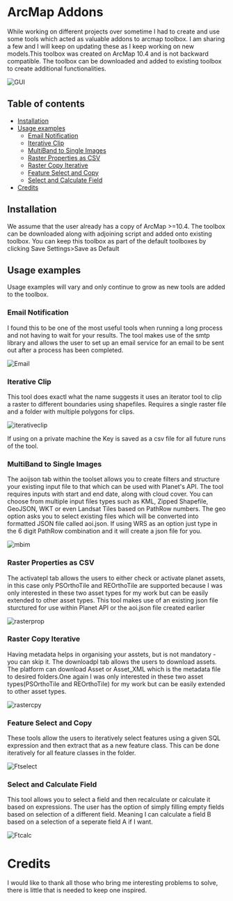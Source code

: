 # ArcMap Addons
While working on different projects over sometime I had to create and use some tools which acted as valuable addons to arcmap toolbox. I am sharing a few and I will keep on updating these as I keep working on new models.This toolbox was created on ArcMap 10.4 and is not backward compatible. The toolbox can be downloaded and added to existing toolbox to create additional functionalities.

![GUI](http://i.imgur.com/F4kSftD.gif)
## Table of contents
* [Installation](#installation)
* [Usage examples](#usage-examples)
	* [Email Notification](#email-notification)
    * [Iterative Clip](#iterative-clip)
    * [MultiBand to Single Images](#multiband-to-single-images)
    * [Raster Properties as CSV](#raster-properties-to-csv)
    * [Raster Copy Iterative](#raster-copy-iterative)
	* [Feature Select and Copy](#feature-select-and-copy)
	* [Select and Calculate Field](#select-and-calculate-field)
* [Credits](#credits)

## Installation
We assume that the user already has a copy of ArcMap >=10.4. The toolbox can be downloaded along with adjoining script and added onto existing toolbox. You can keep this toolbox as part of the default toolboxes by clicking Save Settings>Save as Default

## Usage examples
Usage examples will vary and only continue to grow as new tools are added to the toolbox. 

### Email Notification
I found this to be one of the most useful tools when running a long process and not having to wait for your results. The tool makes use of the smtp library and allows the user to set up an email service for an email to be sent out after a process has been completed. 

![Email](http://i.imgur.com/Uj9m6II.gif)

### Iterative Clip
This tool does exactl what the name suggests it uses an iterator tool to clip a raster to different boundaries using shapefiles. Requires a single raster file and a folder with multiple polygons for clips.

![iterativeclip](http://i.imgur.com/na4VlTf.gif)

If using on a private machine the Key is saved as a csv file for all future runs of the tool.
 
### MultiBand to Single Images
The aoijson tab within the toolset allows you to create filters and structure your existing input file to that which can be used with Planet's API. The tool requires inputs with start and end date, along with cloud cover. You can choose from multiple input files types such as KML, Zipped Shapefile, GeoJSON, WKT or even Landsat Tiles based on PathRow numbers. The geo option asks you to select existing files which will be converted into formatted JSON file called aoi.json. If using WRS as an option just type in the 6 digit PathRow combination and it will create a json file for you.

![mbim](http://i.imgur.com/RIE2Obt.gif)

### Raster Properties as CSV
The activatepl tab allows the users to either check or activate planet assets, in this case only PSOrthoTile and REOrthoTile are supported because I was only interested in these two asset types for my work but can be easily extended to other asset types. This tool makes use of an existing json file sturctured for use within Planet API or the aoi.json file created earlier

![rasterprop](http://i.imgur.com/Ogs4xNU.gif)

### Raster Copy Iterative
Having metadata helps in organising your asstets, but is not mandatory - you can skip it.
The downloadpl tab allows the users to download assets. The platform can download Asset or Asset_XML which is the metadata file to desired folders.One again I was only interested in these two asset types(PSOrthoTile and REOrthoTile) for my work but can be easily extended to other asset types.

![rastercpy](http://i.imgur.com/8m1tkfr.gif)

### Feature Select and Copy
These tools allow the users to iteratively select features using a given SQL expression and then extract that as a new feature class. This can be done iteratively for all feature classes in the folder.

![Ftselect](http://i.imgur.com/vIxUSbv.png)

### Select and Calculate Field
This tool allows you to select a field and then recalculate or calculate it based on expressions. The user has the option of simply filling empty fields based on selection of a different field. Meaning I can calculate a field B based on a selection of a seperate field A if I want.

![Ftcalc](http://i.imgur.com/BjW5zJC.png)

# Credits
I would like to thank all those who bring me interesting problems to solve, there is little that is needed to keep one inspired.
